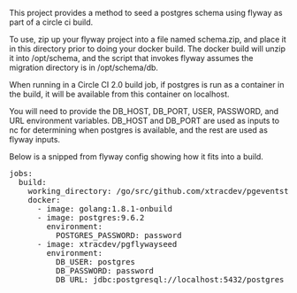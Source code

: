 This project provides a method to seed a postgres schema using
flyway as part of a circle ci build.

To use, zip up your flyway project into a file named schema.zip, and 
place it in this directory prior to doing your docker build. The docker
build will unzip it into /opt/schema, and the script that invokes flyway
assumes the migration directory is in /opt/schema/db.

When running in a Circle CI 2.0 build job, if postgres is run as a container
in the build, it will be available from this container on localhost.

You will need to provide the DB_HOST, DB_PORT, USER, PASSWORD, and URL
environment variables. DB_HOST and DB_PORT are used as inputs to nc
for determining when postgres is available, and the rest are used as 
flyway inputs.

Below is a snipped from flyway config showing how it fits into a build.

<pre>
jobs:
  build:
    working_directory: /go/src/github.com/xtracdev/pgeventstore
    docker:
      - image: golang:1.8.1-onbuild
      - image: postgres:9.6.2
        environment:
          POSTGRES_PASSWORD: password
      - image: xtracdev/pgflywayseed
        environment:
          DB_USER: postgres
          DB_PASSWORD: password
          DB_URL: jdbc:postgresql://localhost:5432/postgres
</pre>

